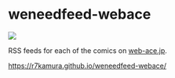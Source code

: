 # weneedfeed-webace

[![](https://github.com/r7kamura/weneedfeed-webace/workflows/publish/badge.svg)](https://github.com/r7kamura/weneedfeed-webace/actions?query=workflow%3Apublish)

RSS feeds for each of the comics on [web-ace.jp](https://web-ace.jp/).

https://r7kamura.github.io/weneedfeed-webace/
